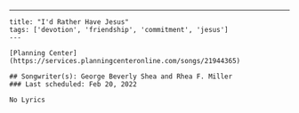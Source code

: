 ---
    title: "I'd Rather Have Jesus"
    tags: ['devotion', 'friendship', 'commitment', 'jesus']
    ---

    [Planning Center](https://services.planningcenteronline.com/songs/21944365)

    ## Songwriter(s): George Beverly Shea and Rhea F. Miller
    ### Last scheduled: Feb 20, 2022          

    No Lyrics
    